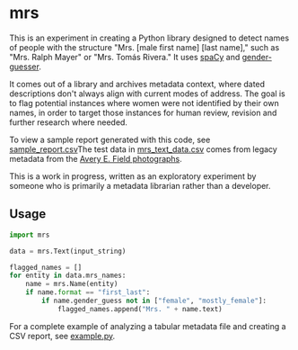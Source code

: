 # mrs

This is an experiment in creating a Python library designed to detect names of people with the structure "Mrs. \[male first name\] \[last name\]," such as "Mrs. Ralph Mayer" or "Mrs. Tomás Rivera." It uses [spaCy](https://spacy.io/) and [gender-guesser](https://pypi.org/project/gender-guesser/). 

It comes out of a library and archives metadata context, where dated descriptions don't always align with current modes of address. The goal is to flag potential instances where women were not identified by their own names, in order to target those instances for human review, revision and further research where needed. 

To view a sample report generated with this code, see [sample_report.csv](https://github.com/ngeraci/mrs_names/blob/master/data/sample_report.csv)The test data in [mrs_text_data.csv](https://github.com/ngeraci/mrs_names/blob/master/data/mrs_test_data.csv) comes from legacy metadata from the [Avery E. Field photographs](https://calisphere.org/collections/92/).

This is a work in progress, written as an exploratory experiment by someone who is primarily a metadata librarian rather than a developer.

## Usage
```python
import mrs

data = mrs.Text(input_string)

flagged_names = []
for entity in data.mrs_names:
    name = mrs.Name(entity)
    if name.format == "first_last":
        if name.gender_guess not in ["female", "mostly_female"]:
            flagged_names.append("Mrs. " + name.text)

```
For a complete example of analyzing a tabular metadata file and creating a CSV report, see [example.py](https://github.com/ngeraci/mrs_names/blob/master/example.py).